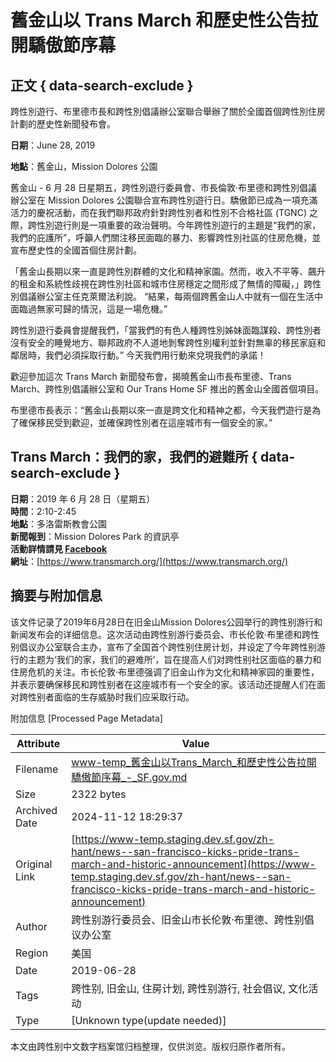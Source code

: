 # 舊金山以 Trans March 和歷史性公告拉開驕傲節序幕

## 正文 { data-search-exclude }


跨性別遊行、布里德市長和跨性別倡議辦公室聯合舉辦了關於全國首個跨性別住房計劃的歷史性新聞發布會。

**日期**：June 28, 2019

**地點**：舊金山，Mission Dolores 公園

舊金山 - 6 月 28 日星期五，跨性別遊行委員會、市長倫敦·布里德和跨性別倡議辦公室在 Mission Dolores 公園聯合宣布跨性別遊行日。驕傲節已成為一項充滿活力的慶祝活動，而在我們聯邦政府針對跨性別者和性別不合格社區 (TGNC) 之際，跨性別遊行則是一項重要的政治聲明。今年跨性別遊行的主題是“我們的家，我們的庇護所”，呼籲人們關注移民面臨的暴力、影響跨性別社區的住房危機，並宣布歷史性的全國首個住房計劃。

「舊金山長期以來一直是跨性別群體的文化和精神家園。然而，收入不平等、飆升的租金和系統性歧視在跨性別社區和城市住房穩定之間形成了無情的障礙，」跨性別倡議辦公室主任克萊爾法利說。 “結果，每兩個跨舊金山人中就有一個在生活中面臨過無家可歸的情況，這是一場危機。”  

跨性別遊行委員會提醒我們，「當我們的有色人種跨性別姊妹面臨謀殺、跨性別者沒有安全的睡覺地方、聯邦政府不人道地剝奪跨性別權利並針對無辜的移民家庭和鄰居時，我們必須採取行動。” 今天我們用行動來兌現我們的承諾！ 

歡迎參加這次 Trans March 新聞發布會，揭曉舊金山市長布里德、Trans March、跨性別倡議辦公室和 Our Trans Home SF 推出的舊金山全國首個項目。

布里德市長表示：“舊金山長期以來一直是跨文化和精神之都，今天我們遊行是為了確保移民受到歡迎，並確保跨性別者在這座城市有一個安全的家。”

## Trans March：我們的家，我們的避難所 { data-search-exclude }

**日期**：2019 年 6 月 28 日（星期五）  
**時間**：2:10-2:45  
**地點**：多洛雷斯教會公園  
**新聞報到**：Mission Dolores Park 的資訊亭  
**活動詳情請見 [Facebook](https://www.facebook.com/events/305120400440707/)**  
**網址**：[https://www.transmarch.org/](https://www.transmarch.org/)

## 摘要与附加信息

<!-- tcd_abstract -->
该文件记录了2019年6月28日在旧金山Mission Dolores公园举行的跨性别游行和新闻发布会的详细信息。这次活动由跨性别游行委员会、市长伦敦·布里德和跨性别倡议办公室联合主办，宣布了全国首个跨性别住房计划，并设定了今年跨性别游行的主题为‘我们的家，我们的避难所’，旨在提高人们对跨性别社区面临的暴力和住房危机的关注。市长伦敦·布里德强调了旧金山作为文化和精神家园的重要性，并表示要确保移民和跨性别者在这座城市有一个安全的家。该活动还提醒人们在面对跨性别者面临的生存威胁时我们应采取行动。
<!-- tcd_abstract_end -->

附加信息 [Processed Page Metadata]

| Attribute       | Value                                  |
|-----------------|----------------------------------------|
| Filename        | www-temp_舊金山以Trans_March_和歷史性公告拉開驕傲節序幕_-_SF.gov.md                             |
| Size            | 2322 bytes                           |
| Archived Date   | 2024-11-12 18:29:37                             |
| Original Link   | [https://www-temp.staging.dev.sf.gov/zh-hant/news--san-francisco-kicks-pride-trans-march-and-historic-announcement](https://www-temp.staging.dev.sf.gov/zh-hant/news--san-francisco-kicks-pride-trans-march-and-historic-announcement)                       |
| Author          | 跨性别游行委员会、旧金山市长伦敦·布里德、跨性别倡议办公室                               |
| Region          | 美国                               |
| Date            | 2019-06-28                                 |
| Tags            | 跨性别, 旧金山, 住房计划, 跨性别游行, 社会倡议, 文化活动                                 |
| Type            | [Unknown type(update needed)]                                 |
<!-- tcd_table_end -->

本文由跨性别中文数字档案馆归档整理，仅供浏览。版权归原作者所有。
